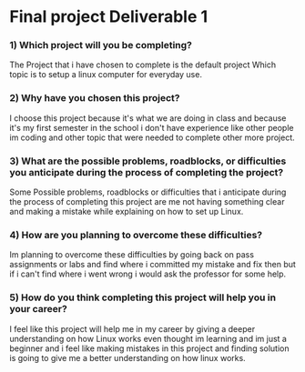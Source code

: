 # Final project Deliverable 1 
### 1) Which project will you be completing?
The Project that i have chosen to complete is the default project Which topic is to setup a linux computer for everyday use.
### 2) Why have you chosen this project?
I choose this project because it's what we are doing in class and because it's my first semester in the school i don't have experience like other people im coding and other topic that were needed to complete other more project. 
### 3) What are the possible problems, roadblocks, or difficulties you anticipate during the process of completing the project?
Some Possible problems, roadblocks or difficulties that i anticipate during the process of completing this project are me not having something clear and making a mistake while explaining on how to set up Linux.
### 4) How are you planning to overcome these difficulties?
Im planning to overcome these difficulties by going back on pass assignments or labs and find where i committed my mistake and fix then but if i can't find where i went wrong i would ask the professor for some help.
### 5) How do you think completing this project will help you in your career?
I feel like this project will help me in my career by giving a deeper understanding on how Linux works even thought im learning and im just a beginner and i feel like making mistakes in this project and finding solution is going to give me a better understanding on how linux works. 
